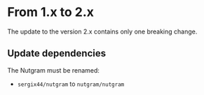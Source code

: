
# From 1.x to 2.x

The update to the version 2.x contains only one breaking change.

## Update dependencies

The Nutgram must be renamed:

- `sergix44/nutgram` to `nutgram/nutgram`